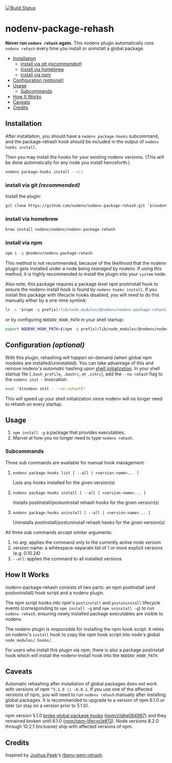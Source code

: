 [![Build Status](https://travis-ci.org/nodenv/nodenv-package-rehash.svg?branch=master)](https://travis-ci.org/nodenv/nodenv-package-rehash)

# nodenv-package-rehash

**Never run `nodenv rehash` again.** This nodenv plugin automatically
runs `nodenv rehash` every time you install or uninstall a global package.

<!-- toc -->

- [Installation](#installation)
  * [install via git *(recommended)*](#install-via-git-recommended)
  * [install via homebrew](#install-via-homebrew)
  * [install via npm](#install-via-npm)
- [Configuration *(optional)*](#configuration-optional)
- [Usage](#usage)
  * [Subcommands](#subcommands)
- [How It Works](#how-it-works)
- [Caveats](#caveats)
- [Credits](#credits)

<!-- tocstop -->

## Installation

After installation, you should have a `nodenv package-hooks` subcommand,
and the package-rehash hook should be included in the output of
`nodenv hooks install`.

Then you may install the hooks for your existing nodenv versions.
(This will be done automatically for any node you install henceforth.)

  ```sh
  nodenv package-hooks install --all
  ```

### install via git *(recommended)*

Install the plugin:

  ```sh
  git clone https://github.com/nodenv/nodenv-package-rehash.git "$(nodenv root)"/plugins/nodenv-package-rehash
  ```

### install via homebrew

  ```sh
  brew install nodenv/nodenv/nodenv-package-rehash
  ```

### install via npm

  ```sh
  npm i -g @nodenv/nodenv-package-rehash
  ```

This method is not recommended, because of the likelihood that the nodenv plugin gets installed under a node being _managed_ by nodenv.
If using this method, it is highly recommended to install the plugin into your `system` node.

Also note, this package requires a package level npm postinstall hook to ensure the nodenv-install hook is found by `nodenv hooks install`.
If you install this package with lifecycle hooks disabled, you will need to do this manually either by a one-time symlink:

  ```sh
  ln -s "$(npm -g prefix)/lib/node_modules/@nodenv/nodenv-package-rehash/etc/nodenv.d/install/install-pkg-hooks.bash" "$(nodenv root)/nodenv.d/install/package-rehash.bash
  ```

or by configuring `NODENV_HOOK_PATH` in your shell startup:

  ```sh
  export NODENV_HOOK_PATH=$(npm -g prefix)/lib/node_modules/@nodenv/nodenv-package-rehash/etc/nodenv.d/:$NODENV_HOOK_PATH
  ```

## Configuration *(optional)*

With this plugin, rehashing will happen on-demand (when global npm modules are installed/uninstalled).
You can take advantage of this and remove nodenv's _automatic_ hashing upon [shell initialization][].
In your shell startup file (`.bash_profile`, `.bashrc`, or `.zshrc`), add the `--no-rehash` flag to the `nodenv init -` invocation:

  ```sh
  eval "$(nodenv init - --no-rehash)"
  ```

This will speed up your shell initialization since nodenv will no longer need to rehash on every startup.

## Usage

1. `npm install -g` a package that provides executables.
2. Marvel at how you no longer need to type `nodenv rehash`.

### Subcommands

Three sub commands are available for manual hook management.

1. `nodenv package-hooks list [ --all | <version-name>... ]`

    Lists any hooks installed for the given version(s)

2. `nodenv package-hooks install [ --all | <version-name>... ]`

    Installs postinstall/postuninstall rehash hooks for the given version(s)

3. `nodenv package-hooks uninstall [ --all | <version-name>... ]`

    Uninstalls postinstall/postuninstall rehash hooks for the given version(s)

All three sub commands accept similar arguments:

1. no arg: applies the command only to the currently active node version
2. version-name: a whitespace-separate list of 1 or more explicit versions (e.g. 0.10.24)
3. `--all`: applies the command to all installed versions


## How It Works

nodenv-package-rehash consists of two parts:
an npm postinstall (and postuninstall) hook script and a nodenv plugin.

The npm script hooks into npm's `postinstall` and `postuninstall` lifecycle events
(corresponding to `npm install -g` and `npm uninstall -g`) to run `nodenv rehash`,
ensuring newly installed package executables are visible to nodenv.

The nodenv plugin is responsible for installing the npm hook script.
It relies on nodenv's `install` hook to copy the npm hook script into node's global `node_modules/.hooks/`.

For users who install this plugin via npm, there is also a package postinstall hook
which will install the nodenv-install hook into the `NODENV_HOOK_PATH`.

## Caveats

Automatic rehashing after installation of global packages does _not_ work with versions of npm `^5.1.0 || ~6.0.1`.
If you use one of the affected versions of npm,
you will need to run `nodenv rehash` manually after installing global packages.
It is recommended to upgrade to a version of npm 6.1.0 or later (or stay on a version prior to 5.1.0).

npm version 5.1.0 [broke global package hooks][issue] ([npm/cli@e084987][npm-cli]) and they remained broken until 6.1.0 ([npm/npm-lifecycle#13][npm-lifecycle]).
Node versions 8.2.0 through 10.2.1 (inclusive) ship with affected versions of npm.

## Credits

Inspired by [Joshua Peek][]'s [rbenv-gem-rehash][].

[Joshua Peek]: https://github.com/josh
[shell initialization]: https://github.com/nodenv/nodenv#how-nodenv-hooks-into-your-shell
[rbenv-gem-rehash]: https://github.com/rbenv/rbenv-gem-rehash
[issue]: https://npm.community/t/npm-version-5-broke-local-and-global-lifecycle-hooks/4857
[npm-cli]: https://github.com/npm/cli/commit/e084987
[npm-lifecycle]: https://github.com/npm/npm-lifecycle/pull/13
